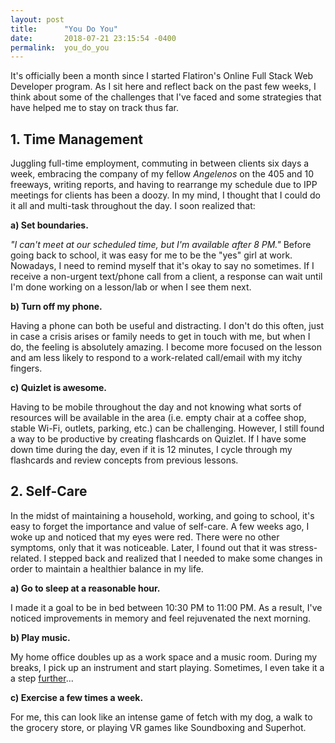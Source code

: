 ```yaml
---
layout: post
title:      "You Do You"
date:       2018-07-21 23:15:54 -0400
permalink:  you_do_you
---
```


It's officially been a month since I started Flatiron's Online Full Stack Web Developer program.  As I sit here and reflect back on the past few weeks, I think about some of the challenges that I've faced and some strategies that have helped me to stay on track thus far. 

## **1. Time Management**

Juggling full-time employment, commuting in between clients six days a week, embracing the company of my fellow *Angelenos* on the 405 and 10 freeways, writing reports, and having to rearrange my schedule due to IPP meetings for clients has been a doozy. In my mind, I thought that I could do it all and multi-task throughout the day. I soon realized that:

**a) Set boundaries.**

*"I can't meet at our scheduled time, but I'm available after 8 PM."*
Before going back to school, it was easy for me to be the "yes" girl at work. Nowadays, I need to remind myself that it's       okay to say no sometimes. If I receive a non-urgent text/phone call from a client, a response can wait until I'm done               working on a lesson/lab or when I see them next. 



**b) Turn off my phone.**

Having a phone can both be useful and distracting. I don't do this often, just in case a crisis arises or family needs to           get in touch with me, but when I do, the feeling is absolutely amazing. I become more focused on the lesson and am less likely to respond to a work-related call/email with my itchy fingers.



**c) Quizlet is awesome.**

Having to be mobile throughout the day and not knowing what sorts of resources will be available in the area (i.e.       empty chair at a coffee shop, stable Wi-Fi, outlets, parking, etc.) can be challenging. However, I still found a way to be productive by creating flashcards on Quizlet. If I have some down time during the day, even if it is 12 minutes, I cycle through my flashcards and review concepts from previous lessons.



## **2. Self-Care**

In the midst of maintaining a household, working, and going to school, it's easy to forget the importance and value of self-care. A few weeks ago, I woke up and noticed that my eyes were red. There were no other symptoms, only that it was noticeable. Later, I found out that it was stress-related. I stepped back and realized that I needed to make some changes in order to maintain a healthier balance in my life. 


**a) Go to sleep at a reasonable hour.**

I made it a goal to be in bed between 10:30 PM to 11:00 PM. As a result, I've noticed improvements in memory and feel rejuvenated the next morning.



**b) Play music.**

My home office doubles up as a work space and a music room. During my breaks, I pick up an instrument and start playing. Sometimes, I even take it a a step [further](https://www.instagram.com/p/Bk_lVCogHe7/?taken-by=ess_em_bee)...


**c) Exercise a few times a week.**

For me, this can look like an intense game of fetch with my dog, a walk to the grocery store, or playing VR games like Soundboxing and Superhot. 


